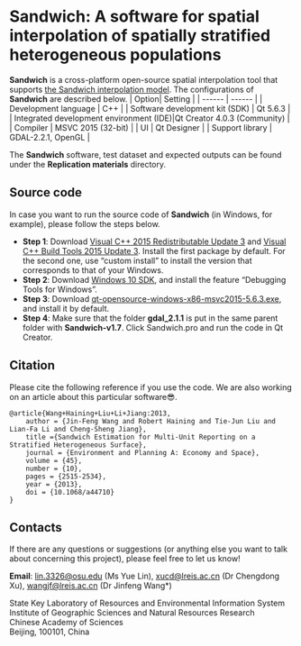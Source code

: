 # Sandwich: A software for spatial interpolation of spatially stratified heterogeneous populations

**Sandwich** is a cross-platform open-source spatial interpolation tool that supports [the Sandwich interpolation model](https://journals.sagepub.com/doi/abs/10.1068/a44710?journalCode=epna). The configurations of **Sandwich** are described below. 
| Option| Setting |
| ------ | ------ |
| Development language | C++ |
| Software development kit (SDK) | Qt 5.6.3 |
| Integrated development environment (IDE)|Qt Creator 4.0.3 (Community) |
| Compiler | MSVC 2015 (32-bit) |
| UI | Qt Designer |
| Support library | GDAL-2.2.1, OpenGL |

The **Sandwich** software, test dataset and expected outputs can be found under the **Replication materials** directory. 


Source code
--------
In case you want to run the source code of **Sandwich** (in Windows, for example), please follow the steps below.
  - **Step 1**: Download [Visual C++ 2015 Redistributable Update 3](https://my.visualstudio.com/Downloads?PId=6542) and [Visual C++ Build Tools 2015 Update 3](https://my.visualstudio.com/Downloads?PId=6542). Install the first package by default. For the second one, use “custom install” to install the version that corresponds to that of your Windows.
  - **Step 2**: Download [Windows 10 SDK](https://developer.microsoft.com/en-us/windows/downloads/windows-10-sdk), and install the feature “Debugging Tools for Windows”.
  - **Step 3**: Download [qt-opensource-windows-x86-msvc2015-5.6.3.exe](https://download.qt.io/archive/qt/5.6/5.6.3/), and install it by default.
  - **Step 4**: Make sure that the folder **gdal_2.1.1** is put in the same parent folder with **Sandwich-v1.7**. Click Sandwich.pro and run the code in Qt Creator.

Citation
--------
Please cite the following reference if you use the code. We are also working on an article about this particular software😎.
```
@article{Wang+Haining+Liu+Li+Jiang:2013,
    author = {Jin-Feng Wang and Robert Haining and Tie-Jun Liu and Lian-Fa Li and Cheng-Sheng Jiang},
    title ={Sandwich Estimation for Multi-Unit Reporting on a Stratified Heterogeneous Surface},
    journal = {Environment and Planning A: Economy and Space},
    volume = {45},
    number = {10},
    pages = {2515-2534},
    year = {2013},
    doi = {10.1068/a44710}
}
```

Contacts
--------
If there are any questions or suggestions (or anything else you want to talk about concerning this project), please feel free to let us know!

**Email**: lin.3326@osu.edu (Ms Yue Lin), xucd@lreis.ac.cn (Dr Chengdong Xu), wangjf@lreis.ac.cn (Dr Jinfeng Wang*)

State Key Laboratory of Resources and Environmental Information System  
Institute of Geographic Sciences and Natural Resources Research  
Chinese Academy of Sciences  
Beijing, 100101, China

